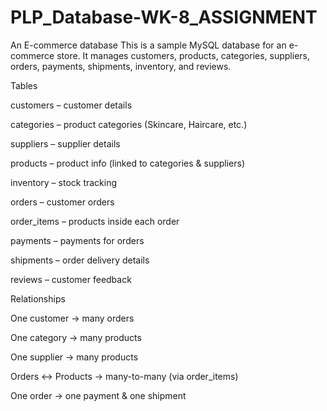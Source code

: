 # PLP_Database-WK-8_ASSIGNMENT
An E-commerce database
This is a sample MySQL database for an e-commerce store. It manages customers, products, categories, suppliers, orders, payments, shipments, inventory, and reviews.

Tables

customers – customer details

categories – product categories (Skincare, Haircare, etc.)

suppliers – supplier details

products – product info (linked to categories & suppliers)

inventory – stock tracking

orders – customer orders

order_items – products inside each order

payments – payments for orders

shipments – order delivery details

reviews – customer feedback

Relationships

One customer → many orders

One category → many products

One supplier → many products

Orders ↔ Products → many-to-many (via order_items)

One order → one payment & one shipment

